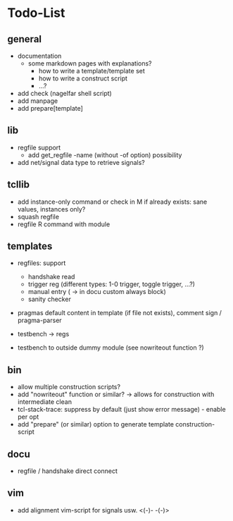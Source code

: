 # Todo-List

## general
- documentation
  - some markdown pages with explanations?
    - how to write a template/template set
    - how to write a construct script
    - ...?
- add check (nagelfar shell script)
- add manpage
- add prepare[template]

## lib
- regfile support
  - add get\_regfile -name (without -of option) possibility
- add net/signal data type to retrieve signals?

## tcllib
- add instance-only command or check in M if already exists: sane values, instances only?
- squash regfile
- regfile R command with module

## templates
- regfiles: support
  - handshake read
  - trigger reg (different types: 1-0 trigger, toggle trigger, ...?)
  - manual entry ( -> in docu custom always block)
  - sanity checker

- pragmas default content in template (if file not exists), comment sign / pragma-parser
- testbench -> regs
- testbench to outside dummy module (see nowriteout function ?)

## bin
- allow multiple construction scripts?
- add "nowriteout" function or similar? -> allows for construction with intermediate clean
- tcl-stack-trace: suppress by default (just show error message) - enable per opt
- add "prepare" (or similar) option to generate template construction-script

## docu
- regfile / handshake direct connect


## vim
- add alignment vim-script for signals usw. <(-)- -(-)>
